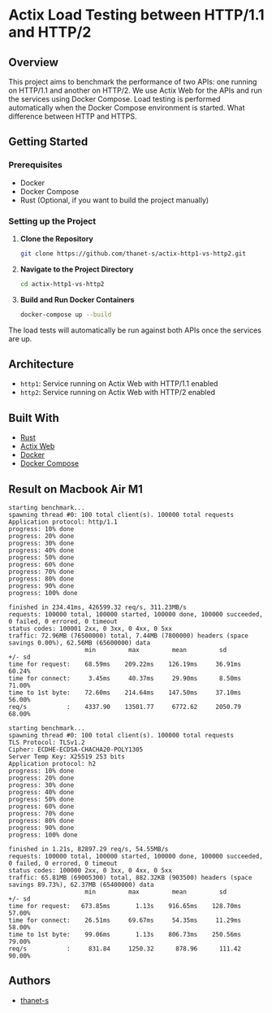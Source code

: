 # Actix Load Testing between HTTP/1.1 and HTTP/2

## Overview

This project aims to benchmark the performance of two APIs: one running on HTTP/1.1 and another on HTTP/2. We use Actix Web for the APIs and run the services using Docker Compose. Load testing is performed automatically when the Docker Compose environment is started. What difference between HTTP and HTTPS.

## Getting Started

### Prerequisites

- Docker
- Docker Compose
- Rust (Optional, if you want to build the project manually)

### Setting up the Project

1. **Clone the Repository**

    ```bash
    git clone https://github.com/thanet-s/actix-http1-vs-http2.git
    ```

2. **Navigate to the Project Directory**

    ```bash
    cd actix-http1-vs-http2
    ```

3. **Build and Run Docker Containers**

    ```bash
    docker-compose up --build
    ```

The load tests will automatically be run against both APIs once the services are up.

## Architecture

- `http1`: Service running on Actix Web with HTTP/1.1 enabled
- `http2`: Service running on Actix Web with HTTP/2 enabled

## Built With

- [Rust](https://www.rust-lang.org/)
- [Actix Web](https://actix.rs/)
- [Docker](https://www.docker.com/)
- [Docker Compose](https://docs.docker.com/compose/)

## Result on Macbook Air M1
```
starting benchmark...
spawning thread #0: 100 total client(s). 100000 total requests
Application protocol: http/1.1
progress: 10% done
progress: 20% done
progress: 30% done
progress: 40% done
progress: 50% done
progress: 60% done
progress: 70% done
progress: 80% done
progress: 90% done
progress: 100% done

finished in 234.41ms, 426599.32 req/s, 311.23MB/s
requests: 100000 total, 100000 started, 100000 done, 100000 succeeded, 0 failed, 0 errored, 0 timeout
status codes: 100001 2xx, 0 3xx, 0 4xx, 0 5xx
traffic: 72.96MB (76500000) total, 7.44MB (7800000) headers (space savings 0.00%), 62.56MB (65600000) data
                     min         max         mean         sd        +/- sd
time for request:    68.59ms    209.22ms    126.19ms     36.91ms    60.24%
time for connect:     3.45ms     40.37ms     29.90ms      8.50ms    71.00%
time to 1st byte:    72.60ms    214.64ms    147.50ms     37.10ms    56.00%
req/s           :    4337.90    13501.77     6772.62     2050.79    68.00%

starting benchmark...
spawning thread #0: 100 total client(s). 100000 total requests
TLS Protocol: TLSv1.2
Cipher: ECDHE-ECDSA-CHACHA20-POLY1305
Server Temp Key: X25519 253 bits
Application protocol: h2
progress: 10% done
progress: 20% done
progress: 30% done
progress: 40% done
progress: 50% done
progress: 60% done
progress: 70% done
progress: 80% done
progress: 90% done
progress: 100% done

finished in 1.21s, 82897.29 req/s, 54.55MB/s
requests: 100000 total, 100000 started, 100000 done, 100000 succeeded, 0 failed, 0 errored, 0 timeout
status codes: 100000 2xx, 0 3xx, 0 4xx, 0 5xx
traffic: 65.81MB (69005300) total, 882.32KB (903500) headers (space savings 89.73%), 62.37MB (65400000) data
                     min         max         mean         sd        +/- sd
time for request:   673.85ms       1.13s    916.65ms    128.70ms    57.00%
time for connect:    26.51ms     69.67ms     54.35ms     11.29ms    58.00%
time to 1st byte:    99.06ms       1.13s    806.73ms    250.56ms    79.00%
req/s           :     831.84     1250.32      878.96      111.42    90.00%
```

## Authors

- [thanet-s](https://github.com/thanet-s)

